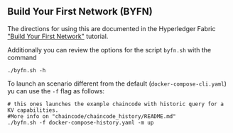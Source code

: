 ## Build Your First Network (BYFN)

The directions for using this are documented in the Hyperledger Fabric
["Build Your First Network"](http://hyperledger-fabric.readthedocs.io/en/latest/build_network.html) tutorial.

Additionally you can review the options for the script `byfn.sh` with the command

    ./byfn.sh -h

To launch an scenario different from the default (`docker-compose-cli.yaml`) yu can use the `-f` flag as follows:

    # this ones launches the example chaincode with historic query for a KV capabilities. 
    #More info on "chaincode/chaincode_history/README.md" 
    ./byfn.sh -f docker-compose-history.yaml -m up 